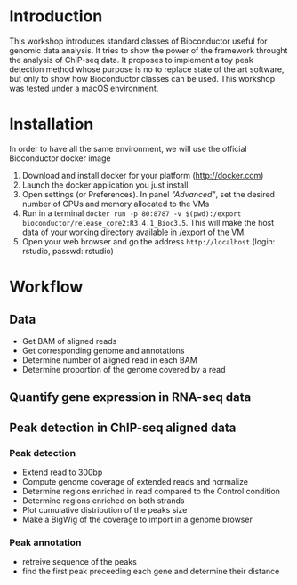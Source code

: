 # Introduction
This workshop introduces standard classes of Bioconductor useful for genomic data analysis. It tries to show the power of the framework throught the analysis of ChIP-seq data. It proposes to implement a toy peak detection method whose purpose is no to replace state of the art software, but only to show how Bioconductor classes can be used. This workshop was tested under a macOS environment.

# Installation
In order to have all the same environment, we will use the official Bioconductor docker image 
1. Download and install docker for your platform (<http://docker.com>)
2. Launch the docker application you just install
3. Open settings (or Preferences). In panel *"Advanced"*, set the desired number of CPUs and memory allocated to the VMs
4. Run in a terminal 
   `docker run -p 80:8787 -v $(pwd):/export bioconductor/release_core2:R3.4.1_Bioc3.5`.
   This will make the host data of your working directory available in /export of the VM.
5. Open your web browser and go the address `http://localhost` (login: rstudio, passwd: rstudio)


 # Workflow
  ## Data
  * Get BAM of aligned reads 
  * Get corresponding genome and annotations
  * Determine number of aligned read in each BAM
  * Determine proportion of the genome covered by a read
  
  ## Quantify gene expression in RNA-seq data
  
  
  ## Peak detection in ChIP-seq aligned data
  
  ### Peak detection
  * Extend read to 300bp
  * Compute genome coverage of extended reads and normalize
  * Determine regions enriched in read compared to the Control condition
  * Determine regions enriched on both strands
  * Plot cumulative distribution of the peaks size
  * Make a BigWig of the coverage to import in a genome browser
  
  ### Peak annotation
  * retreive sequence of the peaks
  * find the first peak preceeding each gene and determine their distance

  
  
  
  
  





